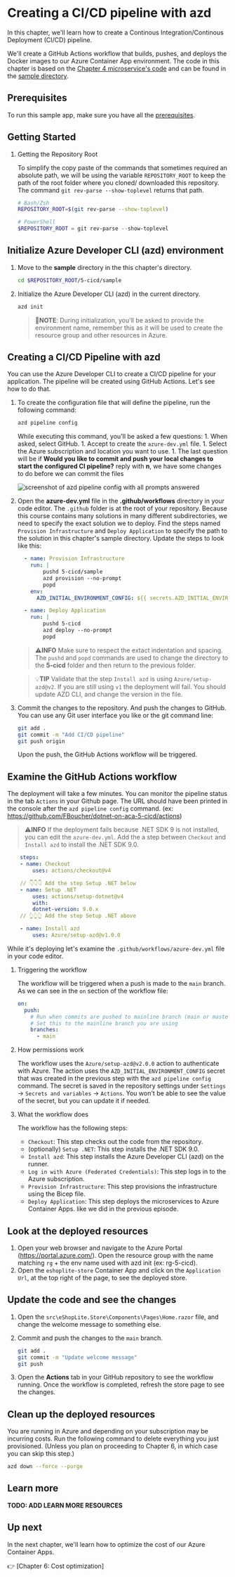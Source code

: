 # Creating a CI/CD pipeline with azd

In this chapter, we'll learn how to create a Continous Integration/Continous Deployment (CI/CD) pipeline. 

We'll create a GitHub Actions workflow that builds, pushes, and deploys the Docker images to our Azure Container App environment. The code in this chapter is based on the [Chapter 4 microservice's code](../4-microservices/) and can be found in the [sample directory](./sample/).

## Prerequisites

To run this sample app, make sure you have all the [prerequisites](../README.md#prerequisites).

## Getting Started

1. Getting the Repository Root

	To simplify the copy paste of the commands that sometimes required an absolute path, we will be using the variable `REPOSITORY_ROOT` to keep the path of the root folder where you cloned/ downloaded this repository. The command `git rev-parse --show-toplevel` returns that path.

	```bash
	# Bash/Zsh
	REPOSITORY_ROOT=$(git rev-parse --show-toplevel)
	```

	```powershell
	# PowerShell
	$REPOSITORY_ROOT = git rev-parse --show-toplevel
	```


## Initialize Azure Developer CLI (azd) environment

1. Move to the **sample** directory in the this chapter's directory.

    ```bash
    cd $REPOSITORY_ROOT/5-cicd/sample
    ```

1. Initialize the Azure Developer CLI (azd) in the current directory.

    ```bash
    azd init
    ```

   > 📝**NOTE**: During initialization, you'll be asked to provide the environment name, remember this as it will be used to create the resource group and other resources in Azure.

## Creating a CI/CD Pipeline with azd

You can use the Azure Developer CLI to create a CI/CD pipeline for your application. The pipeline will be created using GitHub Actions. Let's see how to do that.

1. To create the configuration file that will define the pipeline, run the following command:

    ```bash
    azd pipeline config
    ```

   While executing this command, you'll be asked a few questions:
       1. When asked, select GitHub.
       1. Accept to create the `azure-dev.yml` file.
       1. Select the Azure subscription and location you want to use.
       1. The last question will be if **Would you like to commit and push your local changes to start the configured CI pipeline?** reply with **n**, we have some changes to do before we can commit the files

    ![screenshot of azd pipeline config with all prompts answered](./images/pipeline-config.png)

1. Open the **azure-dev.yml** file in the **.github/workflows** directory in your code editor. The `.github` folder is at the root of your repository. Because this course contains many solutions in many different subdirectories, we need to specify the exact solution we to deploy. Find the steps named `Provision Infrastructure` and `Deploy Application` to specify the path to the solution in this chapter's sample directory. Update the steps to look like this:

    ```yaml
      - name: Provision Infrastructure
        run: |
            pushd 5-cicd/sample
            azd provision --no-prompt
            popd
        env:
          AZD_INITIAL_ENVIRONMENT_CONFIG: ${{ secrets.AZD_INITIAL_ENVIRONMENT_CONFIG }}

      - name: Deploy Application
        run: |
            pushd 5-cicd
            azd deploy --no-prompt
            popd
    ```

    > ⚠️**INFO** 
    > Make sure to respect the extact indentation and spacing. The `pushd` and `popd` commands are used to change the directory to the **5-cicd** folder and then return to the previous folder.

    > 💡**TIP** 
    > Validate that the step `Install azd` is using `Azure/setup-azd@v2`. If you are still using `v1` the deployment will fail. You should update AZD CLI, and change the version in the file.

1. Commit the changes to the repository. And push the changes to GitHub. You can use any Git user interface you like or the git command line: 

    ```bash
    git add .
    git commit -m "Add CI/CD pipeline"
    git push origin
    ```

    Upon the push, the GitHub Actions workflow will be triggered.

## Examine the GitHub Actions workflow

The deployment will take a few minutes. You can monitor the pipeline status in the tab `Actions` in your Github page. The URL should have been printed in the console after the `azd pipeline config` command. (ex: https://github.com/FBoucher/dotnet-on-aca-5-cicd/actions) 

> ⚠️**INFO**
> If the deployment fails because .NET SDK 9 is not installed, you can edit the `azure-dev.yml`. Add the a step between `Checkout` and `Install azd` to install the .NET SDK 9.0.

```yaml
    steps:
    - name: Checkout
        uses: actions/checkout@v4

    // 👇👇👇 Add the step Setup .NET below
    - name: Setup .NET
        uses: actions/setup-dotnet@v4
        with:
        dotnet-version: 9.0.x
    // 👆👆👆 Add the step Setup .NET above

    - name: Install azd
        uses: Azure/setup-azd@v1.0.0
```


While it's deploying let's examine the `.github/workflows/azure-dev.yml` file in your code editor.

1. Triggering the workflow

    The workflow will be triggered when a push is made to the `main` branch. As we can see in the `on` section of the workflow file:

    ```yaml
    on:
      push:
        # Run when commits are pushed to mainline branch (main or master)
        # Set this to the mainline branch you are using
        branches:
          - main
    ```

2. How permissions work

    The workflow uses the `Azure/setup-azd@v2.0.0` action to authenticate with Azure. The action uses the `AZD_INITIAL_ENVIRONMENT_CONFIG` secret that was created in the previous step with the `azd pipeline config` command.
    The secret is saved in the repository settings under `Settings` -> `Secrets and variables` -> `Actions`. You won't be able to see the value of the secret, but you can update it if needed.

3. What the workflow does

    The workflow has the following steps:

    - `Checkout`: This step checks out the code from the repository.
    - (optionally) `Setup .NET`: This step installs the .NET SDK 9.0.
    - `Install azd`: This step installs the Azure Developer CLI (azd) on the runner.
    - `Log in with Azure (Federated Credentials)`: This step logs in to the Azure subscription.
    - `Provision Infrastructure`: This step provisions the infrastructure using the Bicep file.
    - `Deploy Application`: This step deploys the microservices to Azure Container Apps. like we did in the previous episode.


## Look at the deployed resources

1. Open your web browser and navigate to the Azure Portal (https://portal.azure.com/). Open the resource group with the name matching `rg` + the env name used with azd init (ex: rg-5-cicd). 
1. Open the `eshoplite-store` Container App and click on the `Application Url`, at the top right of the page, to see the deployed store.

## Update the code and see the changes

1. Open the `src\eShopLite.Store\Components\Pages\Home.razor` file, and change the welcome message to something else.
1. Commit and push the changes to the `main` branch.

    ```bash
    git add .
    git commit -m "Update welcome message"
    git push
    ```

1. Open the **Actions** tab in your GitHub repository to see the workflow running. Once the workflow is completed, refresh the store page to see the changes.

## Clean up the deployed resources

You are running in Azure and depending on your subscription may be incurring costs. Run the following command to delete everything you just provisioned. (Unless you plan on proceeding to Chapter 6, in which case you can skip this step.)

```bash
azd down --force --purge
```

## Learn more

**TODO: ADD LEARN MORE RESOURCES**

## Up next

In the next chapter, we'll learn how to optimize the cost of our Azure Container Apps.

👉 [Chapter 6: Cost optimization]